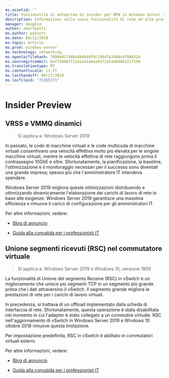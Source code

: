 ```yaml
---
ms.assetid: ''
title: Funzionalità di anteprima di insider per HPN in Windows Server 2019
description: Informazioni sulle nuove funzionalità di rete ad alte prestazioni di Windows Server 2019.
manager: dougkim
author: shortpatti
ms.author: pashort
ms.date: 09/12/2018
ms.topic: article
ms.prod: windows-server
ms.technology: networking
ms.openlocfilehash: 7098e81f486a5b0b4974c19b47e2d48c6f98832b
ms.sourcegitcommit: 6aff3d88ff22ea141a6ea6572a5ad8dd6321f199
ms.translationtype: MT
ms.contentlocale: it-IT
ms.lasthandoff: 09/27/2019
ms.locfileid: "71355371"
---
```

# <a name="insider-preview"></a>Insider Preview


## <a name="dynamic-vrss-and-vmmq"></a>VRSS e VMMQ dinamici

>Si applica a: Windows Server 2019

In passato, le code di macchine virtuali e le code multicoda di macchine virtuali consentivano una velocità effettiva molto più elevata per le singole macchine virtuali, mentre le velocità effettiva di rete raggiungono prima il contrassegno 10GbE e oltre. Sfortunatamente, la pianificazione, la baseline, l'ottimizzazione e il monitoraggio necessari per il successo sono diventati una grande impresa; spesso più che l'amministratore IT intendeva spendere. 

Windows Server 2019 migliora queste ottimizzazioni distribuendo e ottimizzando dinamicamente l'elaborazione dei carichi di lavoro di rete in base alle esigenze. Windows Server 2019 garantisce una massima efficienza e rimuove il carico di configurazione per gli amministratori IT.

Per altre informazioni, vedere:

-   [Blog di annuncio](https://blogs.technet.microsoft.com/networking/2018/08/22/netperf4vw/)

-   [Guida alla convalida per i professionisti IT](https://aka.ms/DVMMQ-Validation)

## <a name="receive-segment-coalescing-rsc-in-the-vswitch"></a>Unione segmenti ricevuti (RSC) nel commutatore virtuale

>Si applica a: Windows Server 2019 e Windows 10, versione 1809

La funzionalità di Unione del segmento Receive (RSC) in vSwitch è un miglioramento che unisce più segmenti TCP in un segmento più grande prima che i dati attraversino il vSwitch. Il segmento grande migliora le prestazioni di rete per i carichi di lavoro virtuali.

In precedenza, si trattava di un offload implementato dalla scheda di interfaccia di rete. Sfortunatamente, questa operazione è stata disabilitata nel momento in cui l'adapter è stato collegato a un commutire virtuale. RSC nell'aggiornamento di vSwitch in Windows Server 2019 e Windows 10 ottobre 2018 rimuove questa limitazione.

Per impostazione predefinita, RSC in vSwitch è abilitato in commutatori virtuali esterni.

Per altre informazioni, vedere:

-  [Blog di annuncio](https://blogs.technet.microsoft.com/networking/2018/08/22/netperf4vw/)

-  [Guida alla convalida per i professionisti IT](https://aka.ms/RSC-Validation)
